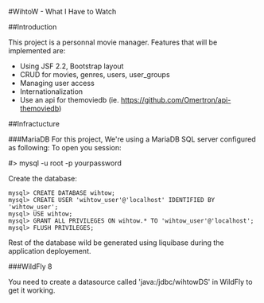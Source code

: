 #WihtoW - What I Have to Watch

##Introduction

This project is a personnal movie manager.
Features that will be implemented are:
  - Using JSF 2.2, Bootstrap layout
  - CRUD for movies, genres, users, user_groups
  - Managing user access
  - Internationalization
  - Use an api for themoviedb (ie. https://github.com/Omertron/api-themoviedb)
  
##Infractucture

###MariaDB
For this project, We're using a MariaDB SQL server configured as following:
To open you session:

  #> mysql -u root -p yourpassword
  
Create the database:

    mysql> CREATE DATABASE wihtow;
    mysql> CREATE USER 'wihtow_user'@'localhost' IDENTIFIED BY 'wihtow_user';
    mysql> USE wihtow;
    mysql> GRANT ALL PRIVILEGES ON wihtow.* TO 'wihtow_user'@'localhost';
    mysql> FLUSH PRIVILEGES;

Rest of the database wild be generated using liquibase during the application deployement.

###WildFly 8

You need to create a datasource called 'java:/jdbc/wihtowDS' in WildFly to get it working.
